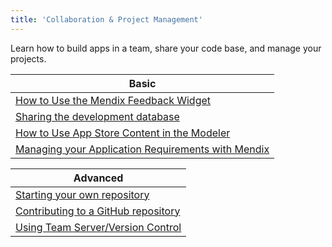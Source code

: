 ```yaml
---
title: 'Collaboration & Project Management'
---
```


Learn how to build apps in a team, share your code base, and manage your projects.

| Basic
| ------------------------------------------------------------
| [How to Use the Mendix Feedback Widget](/developerportal/collaborate/use-feedback-widget)
| [Sharing the development database](sharing-the-development-database)
| [How to Use App Store Content in the Modeler](/community/app-store/use-app-store-content-in-the-modeler)
| [Managing your Application Requirements with Mendix](/developerportal/howto/managing-your-application-requirements-with-mendix)

| Advanced
| ------------------------------------------------------------
| [Starting your own repository](starting-your-own-repository)
| [Contributing to a GitHub repository](contributing-to-a-github-repository)
| [Using Team Server/Version Control](using-team-server-version-control)

